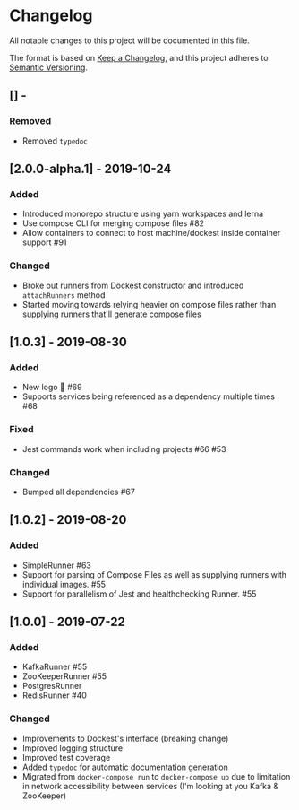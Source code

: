 # Changelog

All notable changes to this project will be documented in this file.

The format is based on [Keep a Changelog](https://keepachangelog.com/en/1.0.0/),
and this project adheres to [Semantic Versioning](https://semver.org/spec/v2.0.0.html).

## [<version>] - <date>

### Removed

- Removed `typedoc`

## [2.0.0-alpha.1] - 2019-10-24

### Added

- Introduced monorepo structure using yarn workspaces and lerna
- Use compose CLI for merging compose files #82
- Allow containers to connect to host machine/dockest inside container support #91

### Changed

- Broke out runners from Dockest constructor and introduced `attachRunners` method
- Started moving towards relying heavier on compose files rather than supplying runners that'll generate compose files

## [1.0.3] - 2019-08-30

### Added

- New logo 🎉 #69
- Supports services being referenced as a dependency multiple times #68

### Fixed

- Jest commands work when including projects #66 #53

### Changed

- Bumped all dependencies #67

## [1.0.2] - 2019-08-20

### Added

- SimpleRunner #63
- Support for parsing of Compose Files as well as supplying runners with individual images. #55
- Support for parallelism of Jest and healthchecking Runner. #55

## [1.0.0] - 2019-07-22

### Added

- KafkaRunner #55
- ZooKeeperRunner #55
- PostgresRunner
- RedisRunner #40

### Changed

- Improvements to Dockest's interface (breaking change)
- Improved logging structure
- Improved test coverage
- Added `typedoc` for automatic documentation generation
- Migrated from `docker-compose run` to `docker-compose up` due to limitation in network accessibility between services (I'm looking at you Kafka & ZooKeeper)
